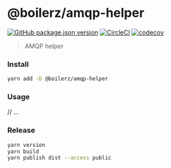 # @boilerz/amqp-helper

[![GitHub package.json version](https://img.shields.io/github/package-json/v/boilerz/amqp-helper)](https://www.npmjs.com/package/@boilerz/amqp-helper)
[![CircleCI](https://circleci.com/gh/boilerz/amqp-helper/tree/master.svg?style=shield)](https://circleci.com/gh/boilerz/amqp-helper/tree/master)
[![codecov](https://codecov.io/gh/boilerz/amqp-helper/branch/master/graph/badge.svg)](https://codecov.io/gh/boilerz/amqp-helper)

> AMQP helper

### Install

```bash
yarn add -D @boilerz/amqp-helper
```

### Usage

// ...

### Release

```bash
yarn version
yarn build
yarn publish dist --access public
```
